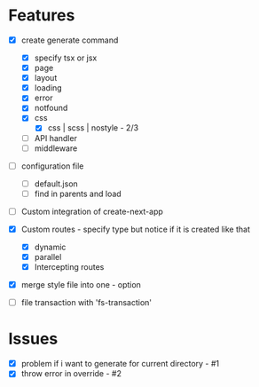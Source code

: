 # Features

- [x] create generate command

  - [x] specify tsx or jsx
  - [x] page
  - [x] layout
  - [x] loading
  - [x] error
  - [x] notfound
  - [x] css
    - [x] css | scss | nostyle - 2/3
  - [ ] API handler
  - [ ] middleware

- [ ] configuration file
  - [ ] default.json
  - [ ] find in parents and load
- [ ] Custom integration of create-next-app
- [x] Custom routes - specify type but notice if it is created like that
  - [x] dynamic
  - [x] parallel
  - [x] Intercepting routes
- [x] merge style file into one - option
- [ ] file transaction with 'fs-transaction'

# Issues

- [x] problem if i want to generate for current directory - #1
- [x] throw error in override - #2
